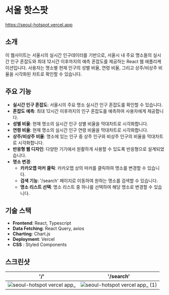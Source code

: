 # 서울 핫스팟
https://seoul-hotspot.vercel.app

## 소개

이 웹사이트는 서울시의 실시간 인구데이터를 기반으로, 서울시 내 주요 명소들의 실시간 인구 혼잡도와 최대 12시간 이후까지의 예측 혼잡도를 제공하는 React 웹 애플리케이션입니다. 사용자는 명소별 현재 인구의 성별 비율, 연령 비율, 그리고 상주/비상주 비율을 시각화된 차트로 확인할 수 있습니다.

## 주요 기능

- **실시간 인구 혼잡도**: 서울시의 주요 명소 실시간 인구 혼잡도를 확인할 수 있습니다.
- **혼잡도 예측**: 최대 12시간 이후까지의 인구 혼잡도를 예측하여 사용자에게 제공합니다.
- **성별 비율**: 현재 명소의 실시간 인구 성별 비율을 막대차트로 시각화합니다.
- **연령 비율**: 현재 명소의 실시간 인구 연령 비율을 막대차트로 시각화합니다.
- **상주/비상주 비율**: 명소에 있는 인구 중 상주 인구와 비상주 인구의 비율을 막대차트로 시각화합니다.
- **반응형 웹 디자인**: 다양한 기기에서 원활하게 사용할 수 있도록 반응형으로 설계되었습니다.
- **명소 변경**:
  - **카카오맵 마커 클릭**: 카카오맵 상의 마커를 클릭하여 명소를 변경할 수 있습니다.
  - **검색 기능**: '/search' 페이지로 이동하여 원하는 명소를 검색할 수 있습니다.
  - **명소 리스트 선택**: 명소 리스트 중 하나를 선택하여 해당 명소로 변경할 수 있습니다.

## 기술 스택

- **Frontend**: React, Typescript
- **Data Fetching**: React Query, axios
- **Charting**: Chart.js
- **Deployment**: Vercel
- **CSS** : Styled Components

## 스크린샷
| '/' | '/search' |
| -- | -- |
| ![seoul-hotspot vercel app_](https://github.com/user-attachments/assets/6802298a-428b-487e-ae7b-4b38133e4c75) | ![seoul-hotspot vercel app_ (1)](https://github.com/user-attachments/assets/65a49930-320f-4197-aa8d-ee018545a763) |
